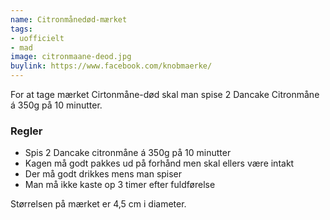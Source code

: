 ```yaml
---
name: Citronmånedød-mærket
tags:
- uofficielt
- mad
image: citronmaane-deod.jpg
buylink: https://www.facebook.com/knobmaerke/
---
```

For at tage mærket Cirtonmåne-død skal man spise 2 Dancake Citronmåne á 350g på 10 minutter.

### Regler

- Spis 2 Dancake citronmåne á 350g på 10 minutter
- Kagen må godt pakkes ud på forhånd men skal ellers være intakt
- Der må godt drikkes mens man spiser
- Man må ikke kaste op 3 timer efter fuldførelse

Størrelsen på mærket er 4,5 cm i diameter.
